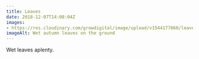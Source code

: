 ```yaml
---
title: Leaves
date: 2018-12-07T14:08:04Z
images: 
- https://res.cloudinary.com/growdigital/image/upload/v1544177860/leaves-A2F3E73A.jpg
imageAlt: Wet autumn leaves on the ground
---
```


Wet leaves aplenty.
